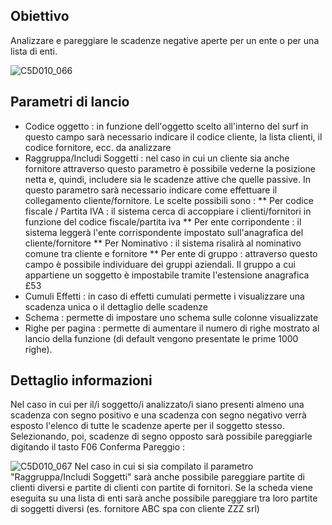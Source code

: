 ## Obiettivo
Analizzare e pareggiare le scadenze negative aperte per un ente o per una lista di enti.

![C5D010_066](http://localhost:3000/immagini/MBDOC_SCH-C5D010_PAR/C5D010_066.png)
## Parametri di lancio
 * Codice oggetto :  in funzione dell'oggetto scelto all'interno del surf in questo campo sarà necessario indicare il codice cliente, la lista clienti, il codice fornitore, ecc. da analizzare
 * Raggruppa/Includi Soggetti :  nel caso in cui un cliente sia anche fornitore attraverso questo parametro è possibile vederne la posizione netta e, quindi, includere sia le scadenze attive che quelle passive. In questo parametro sarà necessario indicare come effettuare il collegamento cliente/fornitore. Le scelte possibili sono : 
 ** Per codice fiscale / Partita IVA :  il sistema cerca di accoppiare i clienti/fornitori in funzione del codice fiscale/partita iva
 ** Per ente corripondente :  il sistema leggerà l'ente corrispondente impostato sull'anagrafica del cliente/fornitore
 ** Per Nominativo :  il sistema risalirà al nominativo comune tra cliente e fornitore
 ** Per ente di gruppo :  attraverso questo campo è possibile individuare dei gruppi aziendali. Il gruppo a cui appartiene un soggetto è impostabile tramite l'estensione anagrafica £53
 * Cumuli Effetti :  in caso di effetti cumulati permette i visualizzare una scadenza unica o il dettaglio delle scadenze
 * Schema :  permette di impostare uno schema sulle colonne visualizzate
 * Righe per pagina :  permette di aumentare il numero di righe mostrato al lancio della funzione (di default vengono presentate le prime 1000 righe).

## Dettaglio informazioni

Nel caso in cui per il/i soggetto/i analizzato/i siano presenti almeno una scadenza con segno positivo e una scadenza con segno negativo verrà esposto l'elenco di tutte le scadenze aperte per il soggetto stesso.
Selezionando, poi, scadenze di segno opposto sarà possibile pareggiarle digitando il tasto F06 Conferma Pareggio : 

![C5D010_067](http://localhost:3000/immagini/MBDOC_SCH-C5D010_PAR/C5D010_067.png)
Nel caso in cui si sia compilato il parametro "Raggruppa/Includi Soggetti" sarà anche possibile pareggiare partite di clienti diversi e partite di clienti con partite di fornitori.
Se la scheda viene eseguita su una lista di enti sarà anche possibile pareggiare tra loro partite di soggetti diversi (es. fornitore ABC spa con cliente ZZZ srl)
